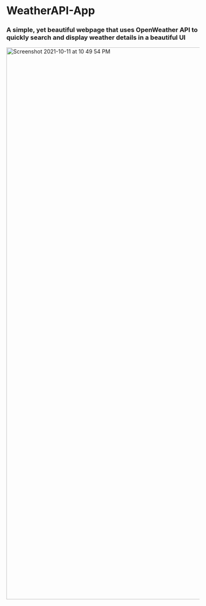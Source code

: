 # WeatherAPI-App
### A simple, yet beautiful webpage that uses OpenWeather API to quickly search and display weather details in a beautiful UI


<img width="1440" alt="Screenshot 2021-10-11 at 10 49 54 PM" src="https://user-images.githubusercontent.com/80217130/136832410-202ff7db-6cbd-41e7-a6e7-edb113df0f2a.png">
